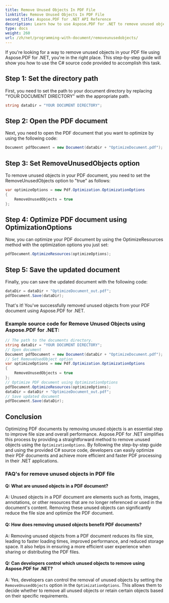 ```yaml
---
title: Remove Unused Objects In PDF File
linktitle: Remove Unused Objects In PDF File
second_title: Aspose.PDF for .NET API Reference
description: Learn how to use Aspose.PDF for .NET to remove unused objects in PDF file with this step-by-step guide.
type: docs
weight: 260
url: /zh/net/programming-with-document/removeunusedobjects/
---
```

If you're looking for a way to remove unused objects in your PDF file using Aspose.PDF for .NET, you're in the right place. This step-by-step guide will show you how to use the C# source code provided to accomplish this task.

## Step 1: Set the directory path

First, you need to set the path to your document directory by replacing "YOUR DOCUMENT DIRECTORY" with the appropriate path.

```csharp
string dataDir = "YOUR DOCUMENT DIRECTORY";
```

## Step 2: Open the PDF document

Next, you need to open the PDF document that you want to optimize by using the following code:

```csharp
Document pdfDocument = new Document(dataDir + "OptimizeDocument.pdf");
```

## Step 3: Set RemoveUnusedObjects option

To remove unused objects in your PDF document, you need to set the RemoveUnusedObjects option to "true" as follows:

```csharp
var optimizeOptions = new Pdf.Optimization.OptimizationOptions
{
	RemoveUnusedObjects = true
};
```

## Step 4: Optimize PDF document using OptimizationOptions

Now, you can optimize your PDF document by using the OptimizeResources method with the optimization options you just set:

```csharp
pdfDocument.OptimizeResources(optimizeOptions);
```

## Step 5: Save the updated document

Finally, you can save the updated document with the following code:

```csharp
dataDir = dataDir + "OptimizeDocument_out.pdf";
pdfDocument.Save(dataDir);
```

That's it! You've successfully removed unused objects from your PDF document using Aspose.PDF for .NET.

### Example source code for Remove Unused Objects using Aspose.PDF for .NET:

```csharp
// The path to the documents directory.
string dataDir = "YOUR DOCUMENT DIRECTORY";
// Open document
Document pdfDocument = new Document(dataDir + "OptimizeDocument.pdf");
// Set RemoveUsedObject option 
var optimizeOptions = new Pdf.Optimization.OptimizationOptions
{
	RemoveUnusedObjects = true
};
// Optimize PDF document using OptimizationOptions
pdfDocument.OptimizeResources(optimizeOptions);
dataDir = dataDir + "OptimizeDocument_out.pdf";
// Save updated document
pdfDocument.Save(dataDir);
```

## Conclusion

Optimizing PDF documents by removing unused objects is an essential step to improve file size and overall performance. Aspose.PDF for .NET simplifies this process by providing a straightforward method to remove unused objects using the `OptimizationOptions`. By following the step-by-step guide and using the provided C# source code, developers can easily optimize their PDF documents and achieve more efficient and faster PDF processing in their .NET applications.

### FAQ's for remove unused objects in PDF file

#### Q: What are unused objects in a PDF document?

A: Unused objects in a PDF document are elements such as fonts, images, annotations, or other resources that are no longer referenced or used in the document's content. Removing these unused objects can significantly reduce the file size and optimize the PDF document.

#### Q: How does removing unused objects benefit PDF documents?

A: Removing unused objects from a PDF document reduces its file size, leading to faster loading times, improved performance, and reduced storage space. It also helps in ensuring a more efficient user experience when sharing or distributing the PDF files.

#### Q: Can developers control which unused objects to remove using Aspose.PDF for .NET?

A: Yes, developers can control the removal of unused objects by setting the `RemoveUnusedObjects` option in the `OptimizationOptions`. This allows them to decide whether to remove all unused objects or retain certain objects based on their specific requirements.
